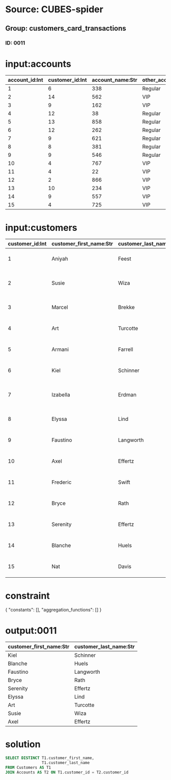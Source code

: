 # Source: CUBES-spider
## Group: customers_card_transactions
### ID: 0011

# input:accounts

| account_id:Int | customer_id:Int | account_name:Str | other_account_details:Str |
|---|---|---|---|
| 1 | 6 | 338 | Regular |
| 2 | 14 | 562 | VIP |
| 3 | 9 | 162 | VIP |
| 4 | 12 | 38 | Regular |
| 5 | 13 | 858 | Regular |
| 6 | 12 | 262 | Regular |
| 7 | 9 | 621 | Regular |
| 8 | 8 | 381 | Regular |
| 9 | 9 | 546 | Regular |
| 10 | 4 | 767 | VIP |
| 11 | 4 | 22 | VIP |
| 12 | 2 | 866 | VIP |
| 13 | 10 | 234 | VIP |
| 14 | 9 | 557 | VIP |
| 15 | 4 | 725 | VIP |

# input:customers

| customer_id:Int | customer_first_name:Str | customer_last_name:Str | customer_address:Str | customer_phone:Str | customer_email:Str | other_customer_details:Str |
|---|---|---|---|---|---|---|
| 1 | Aniyah | Feest | 55975 Theodore Estates \n Lake Brody, VT 57078 | (673)872-5338 | fahey.dorian@example.com | nan |
| 2 | Susie | Wiza | 6478 Moen Isle Suite 910 \n Schimmelmouth, VT 96364-4898 | 679-845-8645x94312 | idickinson@example.com | nan |
| 3 | Marcel | Brekke | 1965 Abernathy Plains \n Port Lilla, LA 44867 | 1-511-656-6664 | nichole.rodriguez@example.com | nan |
| 4 | Art | Turcotte | 6862 Domenic Port \n New Elbert, DE 86980-8517 | 941-213-6716x675 | enrique59@example.com | nan |
| 5 | Armani | Farrell | 3031 Ludwig Square \n Unaview, SC 86336-3287 | 224-123-1012 | dauer@example.net | nan |
| 6 | Kiel | Schinner | 19935 Allie Bypass Apt. 409 \n Coleberg, FL 69194-5357 | 1-564-044-3909 | ebert.omer@example.net | nan |
| 7 | Izabella | Erdman | 23793 Athena Inlet Apt. 455 \n Schmidtmouth, NH 15794 | 751.049.9948 | kling.catalina@example.com | nan |
| 8 | Elyssa | Lind | 094 Julianne Mill \n Webstertown, KY 91980-4004 | +12(6)9024410984 | dell13@example.com | nan |
| 9 | Faustino | Langworth | 0748 Lola Union Apt. 874 \n Reynoldsfurt, NM 94584-3767 | 284.749.0453 | ahomenick@example.org | nan |
| 10 | Axel | Effertz | 936 Lula Overpass \n East Alisonville, NH 14890 | +90(8)1290735932 | kyra.murazik@example.org | nan |
| 11 | Frederic | Swift | 7127 Hilpert Parks \n South Johnfort, SD 67577-9504 | 1-207-977-5182 | keegan16@example.com | nan |
| 12 | Bryce | Rath | 74962 Hugh Mills \n North Laurenland, KY 46376 | (415)237-0701x3115 | grady.general@example.org | nan |
| 13 | Serenity | Effertz | 71560 Eulah Squares \n Torphyberg, OK 34312-0380 | 1-894-567-2283 | schaden.katrina@example.net | nan |
| 14 | Blanche | Huels | 47286 Mraz Park Apt. 424 \n Jocelynfurt, OH 59023-2787 | (703)950-4708x8972 | huels.antonina@example.com | nan |
| 15 | Nat | Davis | 163 Collier Square \n New Ceciltown, AL 64723-5646 | 246-469-4472x359 | earlene.carroll@example.net | nan |

# constraint

{
  "constants": [],
  "aggregation_functions": []
}

# output:0011

| customer_first_name:Str | customer_last_name:Str |
|---|---|
| Kiel | Schinner |
| Blanche | Huels |
| Faustino | Langworth |
| Bryce | Rath |
| Serenity | Effertz |
| Elyssa | Lind |
| Art | Turcotte |
| Susie | Wiza |
| Axel | Effertz |

# solution

```sql
SELECT DISTINCT T1.customer_first_name,
                T1.customer_last_name
FROM Customers AS T1
JOIN Accounts AS T2 ON T1.customer_id = T2.customer_id
```

